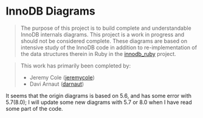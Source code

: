 # InnoDB Diagrams #
> The purpose of this project is to build complete and understandable InnoDB internals diagrams. This project is a work in progress and should not be considered complete. These diagrams are based on intensive study of the InnoDB code in addition to re-implementation of the data structures therein in Ruby in the [innodb_ruby](http://github.com/jeremycole/innodb_ruby/) project.

> This work has primarily been completed by:
> * Jeremy Cole ([jeremycole](http://github.com/jeremycole/))
> * Davi Arnaut ([darnaut](http://github.com/darnaut/))

It seems that the origin diagrams is based on 5.6, and has some error with 5.7(8.0);
I will update some new diagrams with 5.7 or 8.0 when I have read some part of the code.
